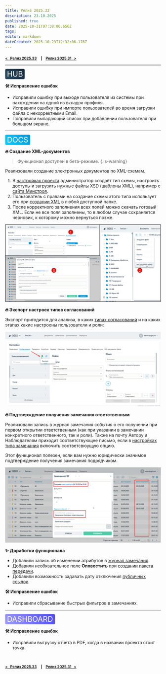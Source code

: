 ```yaml
---
title: Релиз 2025.32
description: 23.10.2025
published: true
date: 2025-10-31T07:38:06.656Z
tags: 
editor: markdown
dateCreated: 2025-10-23T12:32:06.176Z
---
```


<sub>**[<   Релиз 2025.33](/general/updates/2025-33)     **|**     [Релиз 2025.31   >](/general/updates/2025-31)**</sub>

---

<span style="background: linear-gradient(45deg, #2D4E67, #112538); color: white; padding: 2px 6px; border-radius: 4px; font-size: 24px;">HUB</span>

**:hammer_and_wrench: Исправление ошибок**
- Исправили ошибку при выходе пользователя из системы при нахождении на одной из вкладок профиля.
- Исправили ошибку при импорте пользователей во время загрузки файла с некорректными Email.
- Поправили выпадающий список при добавлении пользователя при большом экране.

---
<span style="background: linear-gradient(45deg, #00D1FF, #0695D7); color: white; padding: 2px 6px; border-radius: 4px; font-size: 24px;">DOCS</span>

**:fire: Создание XML-документов**

> Функционал доступен в бета-режиме.
{.is-warning}

Реализовали создание электронных документов по XML-схемам.
1. В [настройках проекта](/docs/settings#xml) администратор создаёт тип схемы, настроить доступы и загрузить нужные файлы XSD (шаблоны XML), например с [сайта Минстроя](https://www.minstroyrf.gov.ru/tim/xml-skhemy).
2. Пользователь с правами на создание схемы этого типа использует его при [создании XML](/docs/viewers#xml) в любой доступной папке.
3. После корректного заполнения всех полей можно скачать готовый XML. Если не все поля заполнены, то в любом случае сохраняется черновик, к которому можно вернуться позже.

![xml_документы.png](/xml_документы.png)

**:fire: Экспорт настроек типов согласований**

Экспорт пригодится для анализа, в каких [типах согласований](/docs/settings#reviews) и на каких этапах какие настроены пользователи и роли:

![экспорти_типов_согласований.png](/экспорти_типов_согласований.png)

**:fire: Подтверждение получения замечания ответственным**

Реализовали запись в журнал замечания события о его получении при первом открытии ответственным (как при указании в замечании конкретного ответственного, так и роли). Также на почту Автору и Наблюдателям приходит соответствующее письмо, если в [настройках типа замечания](/docs/settings#issues) включить соответсвюущую опцию.

Этот функционал полезен, если вам нужно юридически значимое подтверждение получения замечания подрядчиком.

![подтверждение_получения_замечания_ответственным.png](/подтверждение_получения_замечания_ответственным.png)

**:sparkles: Доработки функционала**
- Добавили запись об изменении атрибутов в [журнал замечания](/docs/issues).
- Добавили необязательное поле **Оповестить** при [создании пакета передачи](/docs/documentsTransfers#creating).
- Добавили возможность задавать дату отключения [публичных ссылок](/docs/sharedSettings).

**:hammer_and_wrench: Исправление ошибок**
- Исправили сбрасывание быстрых фильтров в замечаниях.

---
<span style="background: linear-gradient(45deg, #A09EFF, #4B47FF); color: white; padding: 2px 6px; border-radius: 4px; font-size: 24px;">DASHBOARD</span>

**:hammer_and_wrench: Исправление ошибок**
- Исправили выгрузку отчета в PDF, когда в названии проекта стоит точка.

#
<sub>**[<   Релиз 2025.33](/general/updates/2025-33)     **|**     [Релиз 2025.31   >](/general/updates/2025-31)**</sub>
